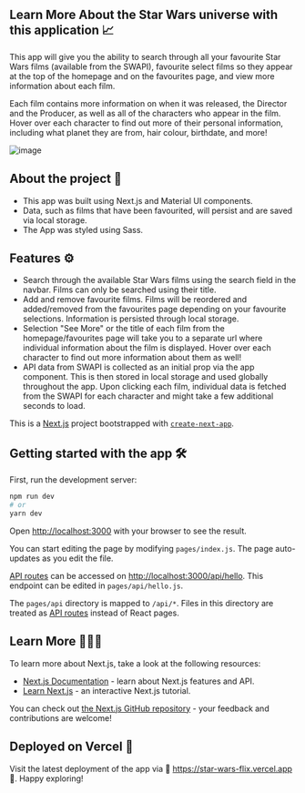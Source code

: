 ## Learn More About the Star Wars universe with this application 📈

This app will give you the ability to search through all your favourite Star Wars films (available from the SWAPI), favourite select films so they appear at the top of the homepage and on the favourites page, and view more information about each film. 

Each film contains more information on when it was released, the Director and the Producer, as well as all of the characters who appear in the film. Hover over each character to find out more of their personal information, including what planet they are from, hair colour, birthdate, and more!

![image]([https://user-images.githubusercontent.com/105761311/206312927-eca7034e-fd7e-499f-a117-61a76ae3aff4.png](https://github.com/ZACOOPER5G/star-wars-app/blob/main/public/baby_yoda.gif))

## About the project 📝

* This app was built using Next.js and Material UI components. 
* Data, such as films that have been favourited, will persist and are saved via local storage.
* The App was styled using Sass.

## Features ⚙️

* Search through the available Star Wars films using the search field in the navbar. Films can only be searched using their title.
* Add and remove favourite films. Films will be reordered and added/removed from the favourites page depending on your favourite selections. Information is persisted through local storage.
* Selection "See More" or the title of each film from the homepage/favourites page will take you to a separate url where individual information about the film is displayed. Hover over each character to find out more information about them as well!
* API data from SWAPI is collected as an initial prop via the app component. This is then stored in local storage and used globally throughout the app. Upon clicking each film, individual data is fetched from the SWAPI for each character and might take a few additional seconds to load.

This is a [Next.js](https://nextjs.org/) project bootstrapped with [`create-next-app`](https://github.com/vercel/next.js/tree/canary/packages/create-next-app).

## Getting started with the app 🛠️

First, run the development server:

```bash
npm run dev
# or
yarn dev
```

Open [http://localhost:3000](http://localhost:3000) with your browser to see the result.

You can start editing the page by modifying `pages/index.js`. The page auto-updates as you edit the file.

[API routes](https://nextjs.org/docs/api-routes/introduction) can be accessed on [http://localhost:3000/api/hello](http://localhost:3000/api/hello). This endpoint can be edited in `pages/api/hello.js`.

The `pages/api` directory is mapped to `/api/*`. Files in this directory are treated as [API routes](https://nextjs.org/docs/api-routes/introduction) instead of React pages.

## Learn More 🧑🏻‍💻

To learn more about Next.js, take a look at the following resources:

- [Next.js Documentation](https://nextjs.org/docs) - learn about Next.js features and API.
- [Learn Next.js](https://nextjs.org/learn) - an interactive Next.js tutorial.

You can check out [the Next.js GitHub repository](https://github.com/vercel/next.js/) - your feedback and contributions are welcome!

## Deployed on Vercel 🚀

Visit the latest deployment of the app via 🔗 https://star-wars-flix.vercel.app 🔗. Happy exploring! 

